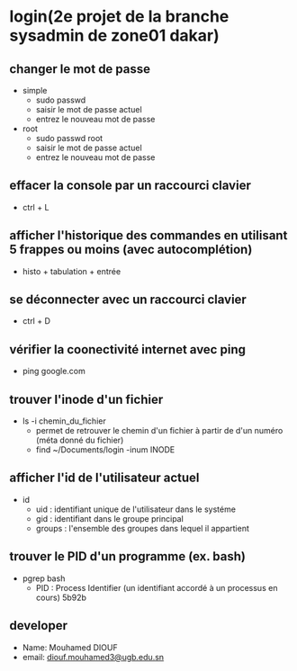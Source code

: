 # login(2e projet de la branche sysadmin de zone01 dakar)
## changer le mot de passe
- simple
    - sudo passwd
    - saisir le mot de passe actuel
    - entrez  le nouveau mot de passe
- root
    - sudo passwd root
    - saisir le mot de passe actuel
    - entrez le nouveau mot de passe

## effacer la console par un raccourci clavier
- ctrl + L

## afficher l'historique des commandes en utilisant 5 frappes ou moins (avec autocomplétion)
- histo + tabulation + entrée

## se déconnecter avec un raccourci clavier
- ctrl + D

## vérifier la coonectivité internet avec ping
- ping google.com

## trouver l'inode d'un fichier
- ls -i chemin_du_fichier
    - permet de retrouver le chemin d'un fichier à partir de d'un numéro (méta donné du fichier)
    - find ~/Documents/login -inum INODE

## afficher l'id de l'utilisateur actuel
- id
    - uid : identifiant unique de l'utilisateur dans le systéme
    - gid : identifiant dans le groupe principal
    - groups : l'ensemble des groupes dans lequel il appartient

## trouver le PID d'un programme (ex. bash)
- pgrep bash
    - PID : Process Identifier (un identifiant accordé à un processus en cours)
5b92b
## developer
- Name: Mouhamed DIOUF
- email: diouf.mouhamed3@ugb.edu.sn